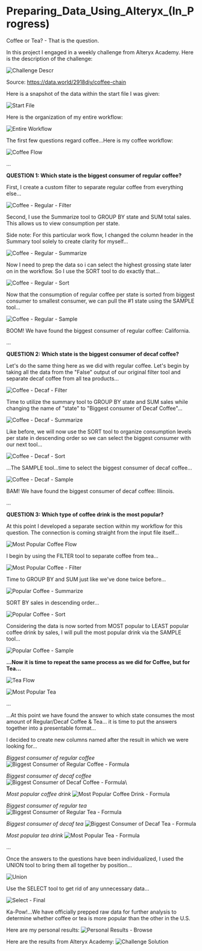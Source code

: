 # Preparing_Data_Using_Alteryx_(In_Progress)

Coffee or Tea? - That is the question. 

In this project I engaged in a weekly challenge from Alteryx Academy. Here is the description of the challenge:

![Challenge Descr](https://user-images.githubusercontent.com/100732722/235212229-147bdc42-a21c-470c-8d67-e06d38482b61.png)

Source: https://data.world/2918diy/coffee-chain

Here is a snapshot of the data within the start file I was given:

![Start File](https://user-images.githubusercontent.com/100732722/235213134-590e8048-4f60-4e3f-9867-29a546ebac52.png)

Here is the organization of my entire workflow:

![Entire Workflow](https://user-images.githubusercontent.com/100732722/235213197-13558e22-ed98-45d3-90e4-f95916fcd268.png)

The first few questions regard coffee...Here is my coffee workflow:

![Coffee Flow](https://user-images.githubusercontent.com/100732722/235213413-75deed1a-4669-4df5-97e5-779f27240fac.png)

...

**QUESTION 1: Which state is the biggest consumer of regular coffee?**
 
 First, I create a custom filter to separate regular coffee from everything else...
 
 ![Coffee - Regular - Filter](https://user-images.githubusercontent.com/100732722/235213902-7c089506-9bee-4e07-b029-a2cb2cef56ee.png)
 
 Second, I use the Summarize tool to GROUP BY state and SUM total sales. This allows us to view consumption per state. 
 
 Side note: For this particular work flow, I changed the column header in the Summary tool solely to create clarity for myself...
 
 ![Coffee - Regular - Summarize](https://user-images.githubusercontent.com/100732722/235215662-544efb42-814c-4334-9b56-130291b4c9f8.png)
 
 Now I need to prep the data so i can select the highest grossing state later on in the workflow. So I use the SORT tool to do exactly that...
 
 ![Coffee - Regular - Sort](https://user-images.githubusercontent.com/100732722/235216347-039cdfc1-28fd-4546-8a65-8c57a384f3bc.png)
 
 Now that the consumption of regular coffee per state is sorted from biggest consumer to smallest consumer, we can pull the #1 state using the SAMPLE tool...
 
 ![Coffee - Regular - Sample](https://user-images.githubusercontent.com/100732722/235216807-c688b351-0423-4cf1-a43b-442d6af790dc.png)

BOOM! We have found the biggest consumer of regular coffee: California.

...

**QUESTION 2: Which state is the biggest consumer of decaf coffee?**

Let's do the same thing here as we did with regular coffee. Let's begin by taking all the data from the "False" output of our original filter tool and separate decaf coffee from all tea products...

![Coffee - Decaf - Filter](https://user-images.githubusercontent.com/100732722/235219327-e9c909fe-0132-4539-a753-691ffc50662f.png)

Time to utilize the summary tool to GROUP BY state and SUM sales while changing the name of "state" to "Biggest consumer of Decaf Coffee"...

![Coffee - Decaf - Summarize](https://user-images.githubusercontent.com/100732722/235220709-652de9b2-2cc9-4595-a492-41ceb08f2cbe.png)

Like before, we will now use the SORT tool to organize consumption levels per state in descending order so we can select the biggest consumer with our next tool...

![Coffee - Decaf - Sort](https://user-images.githubusercontent.com/100732722/235221240-2ec48f09-e801-4dfe-97c4-863258becb1a.png)

...The SAMPLE tool...time to select the biggest consumer of decaf coffee...

![Coffee - Decaf - Sample](https://user-images.githubusercontent.com/100732722/235222033-9c53425d-8b54-4a16-a300-882d4ddbc053.png)

BAM! We have found the biggest consumer of decaf coffee: Illinois.

...

**QUESTION 3: Which type of coffee drink is the most popular?**

At this point I developed a separate section within my workflow for this question. The connection is coming straight from the input file itself...

![Most Popular Coffee Flow](https://user-images.githubusercontent.com/100732722/235222843-1b4eb5f4-588b-48a7-8326-84076e9a83d4.png)

I begin by using the FILTER tool to separate coffee from tea...

![Most Popular Coffee - Filter](https://user-images.githubusercontent.com/100732722/235225960-20e51c35-0176-46e2-9aa5-b7baf0fc38d7.png)

Time to GROUP BY and SUM just like we've done twice before...

![Popular Coffee - Summarize](https://user-images.githubusercontent.com/100732722/235226476-46e09f84-06c8-484d-ba87-ee655add74af.png)

SORT BY sales in descending order...

![Popular Coffee - Sort](https://user-images.githubusercontent.com/100732722/235479827-610cfa14-9cb7-454e-afd2-73eb65043528.png)

Considering the data is now sorted from MOST popular to LEAST popular coffee drink by sales, I will pull the most popular drink via the SAMPLE tool...

![Popular Coffee - Sample](https://user-images.githubusercontent.com/100732722/235480384-da64085d-4a77-4d06-ae39-c5cd78ef976a.png)

**...Now it is time to repeat the same process as we did for Coffee, but for Tea...**

![Tea Flow](https://user-images.githubusercontent.com/100732722/235483411-52e5a928-6995-4060-a9ae-2caeb126f3bb.png)

![Most Popular Tea](https://user-images.githubusercontent.com/100732722/235483762-7562cc45-026e-4145-bf61-8b8731646fc7.png)

...

...At this point we have found the answer to which state consumes the most amount of Regular/Decaf Coffee & Tea... it is time to put the answers together into a presentable format...

I decided to create new columns named after the result in which we were looking for...

*Biggest consumer of regular coffee*
![Biggest Consumer of Regular Coffee - Formula](https://user-images.githubusercontent.com/100732722/235484729-30d610c6-4f09-40fd-8199-357daf8fdc3d.png)

*Biggest consumer of decaf coffee*
![Biggest Consumer of Decaf Coffee - Formula](https://user-images.githubusercontent.com/100732722/235484863-2a569be6-e34c-4c1c-bace-f940171ffefc.png)\

*Most popular coffee drink*
![Most Popular Coffee Drink - Formula](https://user-images.githubusercontent.com/100732722/235485085-4274e25c-6f3e-4532-90fc-1a1bb86a4a13.png)

*Biggest consumer of regular tea*
![Biggest Consumer of Regular Tea - Formula](https://user-images.githubusercontent.com/100732722/235484929-95e4fec2-d8bc-4be8-9b0c-4bfa3d983cd8.png)

*Biggest consumer of decaf tea*
![Biggest Consumer of Decaf Tea - Formula](https://user-images.githubusercontent.com/100732722/235485112-c474f175-92be-4924-aa0e-8a9087041d9d.png)

*Most popular tea drink*
![Most Popular Tea - Formula](https://user-images.githubusercontent.com/100732722/235485178-0a646118-cd30-45ec-8390-dc29514ffeb7.png)

...

Once the answers to the questions have been individualized, I used the UNION tool to bring them all together by position...

![Union](https://user-images.githubusercontent.com/100732722/235485647-03d7be62-bae2-4231-be91-64886094d10e.png)

Use the SELECT tool to get rid of any unnecessary data...

![Select - Final](https://user-images.githubusercontent.com/100732722/235485843-4171e197-8075-45e1-8459-e0b074e0e9d8.png)

Ka-Pow!...We have officially prepped raw data for further analysis to determine whether coffee or tea is more popular than the other in the U.S.

Here are my personal results:
![Personal Results - Browse](https://user-images.githubusercontent.com/100732722/235486668-d1436729-1029-47b5-b209-6e5f106d766d.png)

Here are the results from Alteryx Academy:
![Challenge Solution](https://user-images.githubusercontent.com/100732722/235486743-bae342a4-c91e-4c70-83cf-e7d1b309128b.png)
